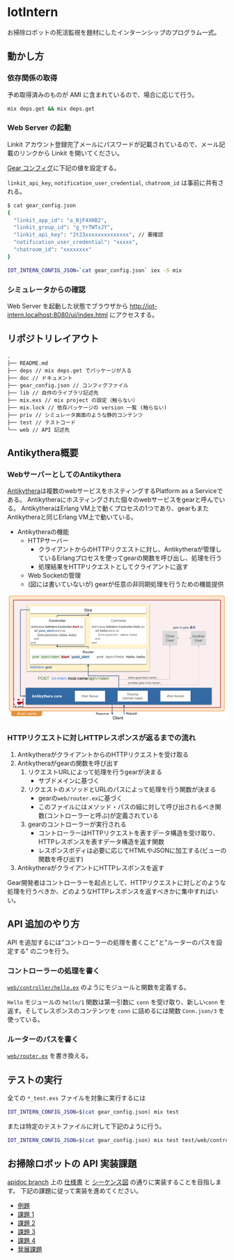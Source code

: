 # IotIntern

お掃除ロボットの死活監視を題材にしたインターンシップのプログラム一式。

## 動かし方

### 依存関係の取得

予め取得済みのものが AMI に含まれているので、場合に応じて行う。

```sh
mix deps.get && mix deps.get
```

### Web Server の起動

Linkit アカウント登録完了メールにパスワードが記載されているので、メール記載のリンクから Linkit を開いてください。

[Gear コンフィグ](./gear_config.json)に下記の値を設定する。

`linkit_api_key`, `notification_user_credential`, `chatroom_id` は事前に共有される。


```sh
$ cat gear_config.json
{
  "linkit_app_id": "a_BjF4XHB2",
  "linkit_group_id": "g_YrTWTxJY",
  "linkit_api_key": "2t23xxxxxxxxxxxxxx", // 要確認
  "notification_user_credential": "xxxxx",
  "chatroom_id": "xxxxxxxx"
}
```

```sh
IOT_INTERN_CONFIG_JSON=`cat gear_config.json` iex -S mix
```

### シミュレータからの確認

Web Server を起動した状態でブラウザから
http://iot-intern.localhost:8080/ui/index.html
にアクセスする。

## リポジトリレイアウト

```
.
├── README.md
├── deps // mix deps.get でパッケージが入る
├── doc // ドキュメント
├── gear_config.json // コンフィグファイル
├── lib // 自作のライブラリ記述先
├── mix.exs // mix project の設定（触らない）
├── mix.lock // 依存パッケージの version 一覧 (触らない)
├── priv // シミュレータ画面のような静的コンテンツ
├── test // テストコード
└── web // API 記述先
```

## Antikythera概要

### WebサーバーとしてのAntikythera

[Antikythera](https://github.com/access-company/antikythera)は複数のwebサービスをホスティングするPlatform as a Serviceである。
Antikytheraにホスティングされた個々のwebサービスをgearと呼んでいる。
AntikytheraはErlang VM上で動くプロセスの1つであり、gearもまたAntikytheraと同じErlang VM上で動いている。

- Antikytheraの機能
    - HTTPサーバー
      - クライアントからのHTTPリクエストに対し、Antikytheraが管理しているErlangプロセスを使ってgearの関数を呼び出し、処理を行う
      - 処理結果をHTTPリクエストとしてクライアントに返す
    - Web Socketの管理
    - (図には書いていないが) gearが任意の非同期処理を行うための機能提供

![Overview of antikythera framework](/overview_of_antikythera.png)

### HTTPリクエストに対しHTTPレスポンスが返るまでの流れ

1. AntikytheraがクライアントからのHTTPリクエストを受け取る
2. Antikytheraがgearの関数を呼び出す
   1. リクエストURLによって処理を行うgearが決まる
       - サブドメインに基づく
   2. リクエストのメソッドとURLのパスによって処理を行う関数が決まる
       - gearの`web/router.ex`に基づく
       - このファイルにはメソッド・パスの組に対して呼び出されるべき関数(コントローラーと呼ぶ)が定義されている
   3. gearのコントローラーが実行される
       - コントローラーはHTTPリクエストを表すデータ構造を受け取り、HTTPレスポンスを表すデータ構造を返す関数
       - レスポンスボディは必要に応じてHTMLやJSONに加工する(ビューの関数を呼び出す)
3. AntikytheraがクライアントにHTTPレスポンスを返す

Gear開発者はコントローラーを起点として、HTTPリクエストに対しどのような処理を行うべきか、どのようなHTTPレスポンスを返すべきかに集中すればいい。

## API 追加のやり方

API を追加するには"コントローラーの処理を書くこと"と"ルーターのパスを設定する" の二つを行う。

### コントローラーの処理を書く

[`web/controller/hello.ex`](web/controller/hello.ex) のようにモジュールと関数を定義する。

`Hello` モジュールの `hello/1` 関数は第一引数に `conn` を受け取り、新しい`conn` を返す。そしてレスポンスのコンテンツを `conn` に詰めるには関数 `Conn.json/3` を使っている。

### ルーターのパスを書く

[`web/router.ex`](web/router.ex) を書き換える。

## テストの実行

全ての `*_test.exs` ファイルを対象に実行するには

```sh
IOT_INTERN_CONFIG_JSON=$(cat gear_config.json) mix test
```

または特定のテストファイルに対して下記のように行う。

```sh
IOT_INTERN_CONFIG_JSON=$(cat gear_config.json) mix test test/web/controller/hello_test.exs
```

## お掃除ロボットの API 実装課題

[apidoc branch](https://github.com/access-company/IoTIntern/tree/apidoc) 上の [仕様書](https://github.com/access-company/IoTIntern/blob/apidoc/doc/api.apib) と [シーケンス図](https://github.com/access-company/IoTIntern/blob/apidoc/doc/sequence.puml) の通りに実装することを目指します。
下記の課題に従って実装を進めてください。

- [例題](./doc/tasks/example.md)
- [課題 1](./doc/tasks/task1.md)
- [課題 2](./doc/tasks/task2.md)
- [課題 3](./doc/tasks/task3.md)
- [課題 4](./doc/tasks/task4.md)
- [発展課題](./doc/tasks/advanced_task.md)
